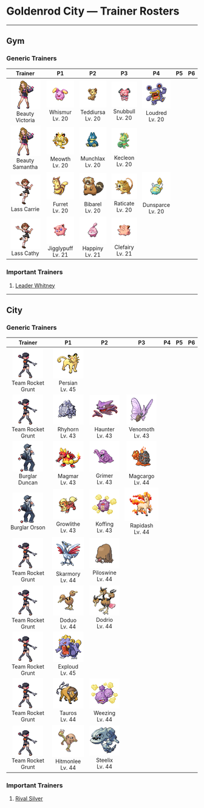 # Goldenrod City — Trainer Rosters

---

## Gym


### Generic Trainers

| Trainer | P1 | P2 | P3 | P4 | P5 | P6 |
|:-------:|:--:|:--:|:--:|:--:|:--:|:--:|
| ![Beauty Victoria](../../assets/trainers/beauty.png "Beauty Victoria")<br>Beauty Victoria | ![Whismur](../../assets/sprites/whismur/front.gif "Whismur")<br>Whismur<br>Lv. 20 | ![Teddiursa](../../assets/sprites/teddiursa/front.gif "Teddiursa")<br>Teddiursa<br>Lv. 20 | ![Snubbull](../../assets/sprites/snubbull/front.gif "Snubbull")<br>Snubbull<br>Lv. 20 | ![Loudred](../../assets/sprites/loudred/front.gif "Loudred")<br>Loudred<br>Lv. 20 |
| ![Beauty Samantha](../../assets/trainers/beauty.png "Beauty Samantha")<br>Beauty Samantha | ![Meowth](../../assets/sprites/meowth/front.gif "Meowth")<br>Meowth<br>Lv. 20 | ![Munchlax](../../assets/sprites/munchlax/front.gif "Munchlax")<br>Munchlax<br>Lv. 20 | ![Kecleon](../../assets/sprites/kecleon/front.gif "Kecleon")<br>Kecleon<br>Lv. 20 |
| ![Lass Carrie](../../assets/trainers/lass.png "Lass Carrie")<br>Lass Carrie | ![Furret](../../assets/sprites/furret/front.gif "Furret")<br>Furret<br>Lv. 20 | ![Bibarel](../../assets/sprites/bibarel/front.gif "Bibarel")<br>Bibarel<br>Lv. 20 | ![Raticate](../../assets/sprites/raticate/front.gif "Raticate")<br>Raticate<br>Lv. 20 | ![Dunsparce](../../assets/sprites/dunsparce/front.gif "Dunsparce")<br>Dunsparce<br>Lv. 20 |
| ![Lass Cathy](../../assets/trainers/lass.png "Lass Cathy")<br>Lass Cathy | ![Jigglypuff](../../assets/sprites/jigglypuff/front.gif "Jigglypuff")<br>Jigglypuff<br>Lv. 21 | ![Happiny](../../assets/sprites/happiny/front.gif "Happiny")<br>Happiny<br>Lv. 21 | ![Clefairy](../../assets/sprites/clefairy/front.gif "Clefairy")<br>Clefairy<br>Lv. 21 |


### Important Trainers

1. [Leader Whitney](important_trainers.md#leader-whitney)

---

## City


### Generic Trainers

| Trainer | P1 | P2 | P3 | P4 | P5 | P6 |
|:-------:|:--:|:--:|:--:|:--:|:--:|:--:|
| ![Team Rocket Grunt](../../assets/trainers/rocket_grunt.png "Team Rocket Grunt")<br>Team Rocket Grunt | ![Persian](../../assets/sprites/persian/front.gif "Persian")<br>Persian<br>Lv. 45 |
| ![Team Rocket Grunt](../../assets/trainers/rocket_grunt.png "Team Rocket Grunt")<br>Team Rocket Grunt | ![Rhyhorn](../../assets/sprites/rhyhorn/front.gif "Rhyhorn")<br>Rhyhorn<br>Lv. 43 | ![Haunter](../../assets/sprites/haunter/front.gif "Haunter")<br>Haunter<br>Lv. 43 | ![Venomoth](../../assets/sprites/venomoth/front.gif "Venomoth")<br>Venomoth<br>Lv. 43 |
| ![Burglar Duncan](../../assets/trainers/burglar.png "Burglar Duncan")<br>Burglar Duncan | ![Magmar](../../assets/sprites/magmar/front.gif "Magmar")<br>Magmar<br>Lv. 43 | ![Grimer](../../assets/sprites/grimer/front.gif "Grimer")<br>Grimer<br>Lv. 43 | ![Magcargo](../../assets/sprites/magcargo/front.gif "Magcargo")<br>Magcargo<br>Lv. 44 |
| ![Burglar Orson](../../assets/trainers/burglar.png "Burglar Orson")<br>Burglar Orson | ![Growlithe](../../assets/sprites/growlithe/front.gif "Growlithe")<br>Growlithe<br>Lv. 43 | ![Koffing](../../assets/sprites/koffing/front.gif "Koffing")<br>Koffing<br>Lv. 43 | ![Rapidash](../../assets/sprites/rapidash/front.gif "Rapidash")<br>Rapidash<br>Lv. 44 |
| ![Team Rocket Grunt](../../assets/trainers/rocket_grunt.png "Team Rocket Grunt")<br>Team Rocket Grunt | ![Skarmory](../../assets/sprites/skarmory/front.gif "Skarmory")<br>Skarmory<br>Lv. 44 | ![Piloswine](../../assets/sprites/piloswine/front.gif "Piloswine")<br>Piloswine<br>Lv. 44 |
| ![Team Rocket Grunt](../../assets/trainers/rocket_grunt.png "Team Rocket Grunt")<br>Team Rocket Grunt | ![Doduo](../../assets/sprites/doduo/front.gif "Doduo")<br>Doduo<br>Lv. 44 | ![Dodrio](../../assets/sprites/dodrio/front.gif "Dodrio")<br>Dodrio<br>Lv. 44 |
| ![Team Rocket Grunt](../../assets/trainers/rocket_grunt.png "Team Rocket Grunt")<br>Team Rocket Grunt | ![Exploud](../../assets/sprites/exploud/front.gif "Exploud")<br>Exploud<br>Lv. 45 |
| ![Team Rocket Grunt](../../assets/trainers/rocket_grunt.png "Team Rocket Grunt")<br>Team Rocket Grunt | ![Tauros](../../assets/sprites/tauros/front.gif "Tauros")<br>Tauros<br>Lv. 44 | ![Weezing](../../assets/sprites/weezing/front.gif "Weezing")<br>Weezing<br>Lv. 44 |
| ![Team Rocket Grunt](../../assets/trainers/rocket_grunt.png "Team Rocket Grunt")<br>Team Rocket Grunt | ![Hitmonlee](../../assets/sprites/hitmonlee/front.gif "Hitmonlee")<br>Hitmonlee<br>Lv. 44 | ![Steelix](../../assets/sprites/steelix/front.gif "Steelix")<br>Steelix<br>Lv. 44 |


### Important Trainers

1. [Rival Silver](important_trainers.md#rival-silver)
